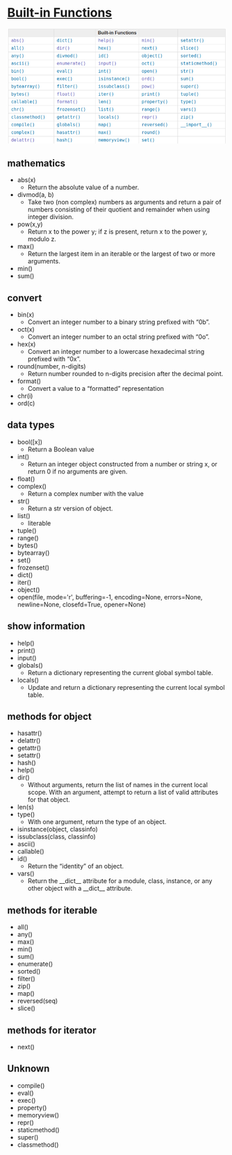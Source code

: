 [Built-in Functions](https://docs.python.org/3/library/functions.html#format)
====================
 
![all functions](./func.png)			
	
mathematics
------------
- abs(x)
    - Return the absolute value of a number.
- divmod(a, b)
    - Take two (non complex) numbers as arguments and return a pair of numbers consisting of their quotient and remainder when using integer division.
- pow(x,y)
    - Return x to the power y; if z is present, return x to the power y, modulo z.
- max()
    - Return the largest item in an iterable or the largest of two or more arguments.
- min()
- sum()
    
convert
-------
- bin(x)
    - Convert an integer number to a binary string prefixed with “0b”.
- oct(x)
    - Convert an integer number to an octal string prefixed with “0o”.
- hex(x)
    - Convert an integer number to a lowercase hexadecimal string prefixed with “0x”.
- round(number, n-digits)
    - Return number rounded to n-digits precision after the decimal point.
- format()
    - Convert a value to a “formatted” representation
- chr(i)
- ord(c)

data types
----------------
- bool([x])
    - Return a Boolean value
- int()
    - Return an integer object constructed from a number or string x, or return 0 if no arguments are given.
- float()
- complex()
    - Return a complex number with the value
- str()
    - Return a str version of object.
- list()
    - literable
- tuple()
- range()
- bytes()
- bytearray()
- set()
- frozenset()	
- dict()
- iter()
- object()
- open(file, mode='r', buffering=-1, encoding=None, errors=None, newline=None, closefd=True, opener=None)

show information
----------------
- help()
- print()
- input()
- globals()
    - Return a dictionary representing the current global symbol table.
- locals()
    - Update and return a dictionary representing the current local symbol table.

methods for object
------------------
- hasattr()
- delattr()
- getattr()
- setattr()
- hash()
- help()
- dir()
    - Without arguments, return the list of names in the current local scope. With an argument, attempt to return a list of valid attributes for that object.
- len(s)
- type()
    - With one argument, return the type of an object.
- isinstance(object, classinfo)
- issubclass(class, classinfo)
- ascii()
- callable()
- id()
    - Return the “identity” of an object.
- vars()
    - Return the \_\_dict__ attribute for a module, class, instance, or any other object with a \_\_dict__ attribute.

methods for iterable
--------------------
- all()
- any()
- max()
- min()
- sum()
- enumerate()
- sorted()
- filter()
- zip()
- map()
- reversed(seq)
- slice()

methods for iterator
--------------------
- next()

Unknown
-------
- compile()
- eval()
- exec()
- property()
- memoryview()
- repr()
- staticmethod()			
- super()
- classmethod()	